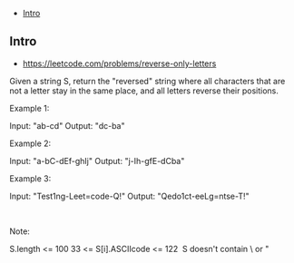 - [Intro](#intro)

## Intro

- https://leetcode.com/problems/reverse-only-letters

Given a string S, return the "reversed" string where all characters that are not a letter stay in the same place, and all letters reverse their positions.
 









Example 1:

Input: "ab-cd"
Output: "dc-ba"


Example 2:

Input: "a-bC-dEf-ghIj"
Output: "j-Ih-gfE-dCba"


Example 3:

Input: "Test1ng-Leet=code-Q!"
Output: "Qedo1ct-eeLg=ntse-T!"

 

Note:

S.length <= 100
33 <= S[i].ASCIIcode <= 122 
S doesn't contain \ or "




